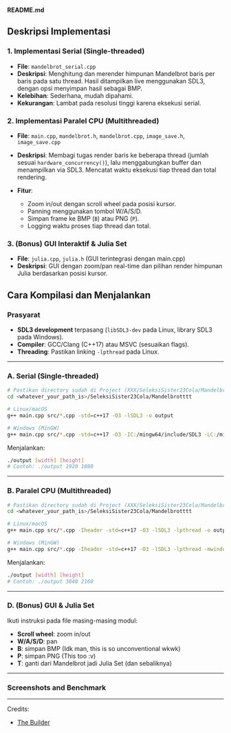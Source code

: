 **README.md**

## Deskripsi Implementasi

### 1. Implementasi Serial (Single-threaded)

* **File**: `mandelbrot_serial.cpp`
* **Deskripsi**: Menghitung dan merender himpunan Mandelbrot baris per baris pada satu thread. Hasil ditampilkan live menggunakan SDL3, dengan opsi menyimpan hasil sebagai BMP.
* **Kelebihan**: Sederhana, mudah dipahami.
* **Kekurangan**: Lambat pada resolusi tinggi karena eksekusi serial.

### 2. Implementasi Paralel CPU (Multithreaded)

* **File**: `main.cpp`, `mandelbrot.h`, `mandelbrot.cpp`, `image_save.h`, `image_save.cpp`
* **Deskripsi**: Membagi tugas render baris ke beberapa thread (jumlah sesuai `hardware_concurrency()`), lalu menggabungkan buffer dan menampilkan via SDL3. Mencatat waktu eksekusi tiap thread dan total rendering.
* **Fitur**:

  * Zoom in/out dengan scroll wheel pada posisi kursor.
  * Panning menggunakan tombol W/A/S/D.
  * Simpan frame ke BMP (`B`) atau PNG (`P`).
  * Logging waktu proses tiap thread dan total.

<!-- ### 3. ~~(Bonus) Akselerasi GPU~~

* **File**: `mandelbrot_gpu.cu`, `gpu_utils.h`
* **Deskripsi**: Mengimplementasikan kernel Mandelbrot di CUDA/OpenCL untuk eksekusi parallel pada GPU. Bandingkan waktu dengan CPU. -->

### 3. (Bonus) GUI Interaktif & Julia Set

* **File**: `julia.cpp`, `julia.h` (GUI terintegrasi dengan main.cpp)
* **Deskripsi**: GUI dengan zoom/pan real-time dan pilihan render himpunan Julia berdasarkan posisi kursor.

## Cara Kompilasi dan Menjalankan

### Prasyarat

* **SDL3 development** terpasang (`libSDL3-dev` pada Linux, library SDL3 pada Windows).
* **Compiler**: GCC/Clang (C++17) atau MSVC (sesuaikan flags).
* **Threading**: Pastikan linking `-lpthread` pada Linux.

---

### A. Serial (Single-threaded)

```bash
# Pastikan directory sudah di Project (XXX/SeleksiSister23Cola/Mandelbrotttt)
cd <whatever_your_path_is>/SeleksiSister23Cola/Mandelbrotttt

# Linux/macOS
g++ main.cpp src/*.cpp -std=c++17 -O3 -lSDL3 -o output

# Windows (MinGW)
g++ main.cpp src/*.cpp -std=c++17 -O3 -IC:/mingw64/include/SDL3 -LC:/mingw64/lib -lSDL3 -mwindows -o output.exe
```

Menjalankan:

```bash
./output [width] [height]
# Contoh: ./output 1920 1080
```

---

### B. Paralel CPU (Multithreaded)

```bash
# Pastikan directory sudah di Project (XXX/SeleksiSister23Cola/Mandelbrotttt)
cd <whatever_your_path_is>/SeleksiSister23Cola/Mandelbrotttt

# Linux/macOS
g++ main.cpp src/*.cpp -Iheader -std=c++17 -O3 -lSDL3 -lpthread -o output

# Windows (MinGW)
g++ main.cpp src/*.cpp -Iheader -std=c++17 -O3 -lSDL3 -lpthread -mwindows -o output
```

Menjalankan:

```bash
./output [width] [height]
# Contoh: ./output 3840 2160
```

---

<!-- ### C. (Bonus) GPU Acceleration

```bash
nvcc mandelbrot_gpu.cu gpu_utils.cpp -std=c++17 -O3 \
    -lSDL3 -lpthread -o mandelbrot_gpu
```

Menjalankan:

```bash
./mandelbrot_gpu [width height]
``` -->

### D. (Bonus) GUI & Julia Set

Ikuti instruksi pada file masing-masing modul:

* **Scroll wheel**: zoom in/out
* **W/A/S/D**: pan
* **B**: simpan BMP (Idk man, this is so unconventional wkwk)
* **P**: simpan PNG (This too :v)
* **T**: ganti dari Mandelbrot jadi Julia Set (dan sebaliknya)

---

### Screenshots and Benchmark


---


Credits: 
- [The Builder](https://www.youtube.com/@TheBuilder)
